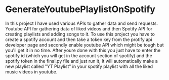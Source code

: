 # GenerateYoutubePlaylistOnSpotify
In this project I have used various APIs to gather data and send requests. Youtube API for gathering data of liked videos and then Spotify API for creating playlists and adding songs to it.
To use this project you have to create a spotify account and then take a token key from the protify api developer page and secondly enable youtube API which might be tough but you'll get it in no time. After youre done with this you just have to enter the spotify id (which you will get in the account section of spotify) and the spotify token in the final.py file and just run it, It will automatically make a new playlist called "YT Playlist" in your spotify playlist with all the liked music videos in youtube. 

